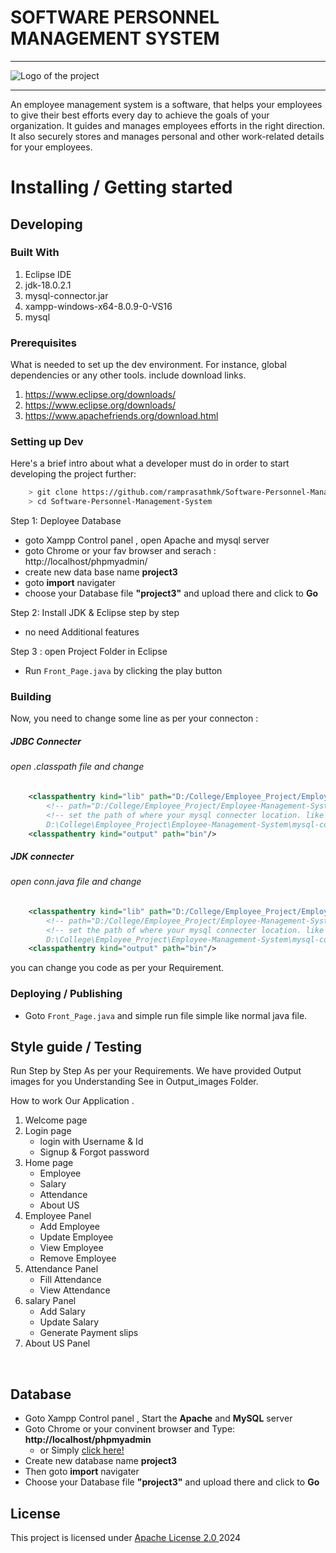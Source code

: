 # SOFTWARE PERSONNEL MANAGEMENT SYSTEM 

<hr>
<img src="./src/Employeee/icons/view.jpg" alt="Logo of the project" align="center">
<hr>

An employee management system is a software, that helps your employees to give their best efforts every day to achieve the goals of your organization. It guides and manages employees efforts in the right direction. It also securely stores and manages personal and other work-related details for your employees.

# Installing / Getting started
## Developing

### Built With
1. Eclipse IDE
2. jdk-18.0.2.1
3. mysql-connector.jar
4. xampp-windows-x64-8.0.9-0-VS16
5. mysql


### Prerequisites
What is needed to set up the dev environment. For instance, global dependencies or any other tools. include download links.
1. https://www.eclipse.org/downloads/
2. https://www.eclipse.org/downloads/
3. https://www.apachefriends.org/download.html


### Setting up Dev

Here's a brief intro about what a developer must do in order to start developing
the project further:

```bash
    > git clone https://github.com/ramprasathmk/Software-Personnel-Management-System.git
    > cd Software-Personnel-Management-System
```

Step 1: Deployee Database
- goto Xampp Control panel , open Apache and mysql server
- goto Chrome or your fav browser and serach : http://localhost/phpmyadmin/
- create new data base name **project3** 
- goto **import** navigater
- choose your Database file **"project3"** and upload there and click to **Go**

Step 2: Install JDK & Eclipse step by step 
- no need Additional features

Step 3 : open Project Folder in Eclipse
- Run `Front_Page.java` by clicking the play button



### Building

Now, you need to change some line as per your connecton :
##### JDBC Connecter 
###### open .classpath file and change

```xml
	<classpathentry kind="lib" path="D:/College/Employee_Project/Employee-Management-System/mysql-connecter/mysql-connector.jar"/>
		<!-- path="D:/College/Employee_Project/Employee-Management-System/mysql-connecter/mysql-connector.jar"  --> 
		<!-- set the path of where your mysql connecter location. like my current location
		D:\College\Employee_Project\Employee-Management-System\mysql-connecter -->
	<classpathentry kind="output" path="bin"/>

```
##### JDK connecter
###### open conn.java file and change

```xml
	<classpathentry kind="lib" path="D:/College/Employee_Project/Employee-Management-System/mysql-connecter/mysql-connector.jar"/>
		<!-- path="D:/College/Employee_Project/Employee-Management-System/mysql-connecter/mysql-connector.jar"  --> 
		<!-- set the path of where your mysql connecter location. like my current location
		D:\College\Employee_Project\Employee-Management-System\mysql-connecter -->
	<classpathentry kind="output" path="bin"/>

```

you can change you code as per your Requirement.

### Deploying / Publishing

- Goto `Front_Page.java` and simple run file simple like normal java file.


## Style guide / Testing
Run Step by Step As per your Requirements. 
We have provided Output images for you Understanding
See in Output_images Folder.

How to work Our Application .

1. Welcome page
2. Login page
    - login with Username & Id
    - Signup & Forgot password 
3. Home page 
    - Employee 
    - Salary
    - Attendance
    - About US
  4. Employee Panel
      - Add Employee
      - Update Employee
      - View Employee
      - Remove Employee
  5. Attendance Panel
      - Fill Attendance
      - View Attendance
  6. salary Panel
      - Add Salary
      - Update Salary
      - Generate Payment slips 
  7. About US Panel

<br>



## Database

- Goto Xampp Control panel , Start the **Apache** and **MySQL** server
- Goto Chrome or your convinent browser and Type:  **http://localhost/phpmyadmin**
    - or Simply [click here!](http://localhost/phpmyadmin/)
- Create  new database name **project3** 
- Then goto **import** navigater
- Choose your Database file **"project3"** and upload there and click to **Go**

## License
This project is licensed under <a href="./LICENSE"> Apache License 2.0 </a> 2024

